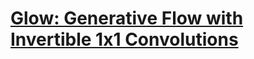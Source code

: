 # [Glow: Generative Flow with Invertible 1x1 Convolutions](https://arxiv.org/pdf/1807.03039.pdf)      
